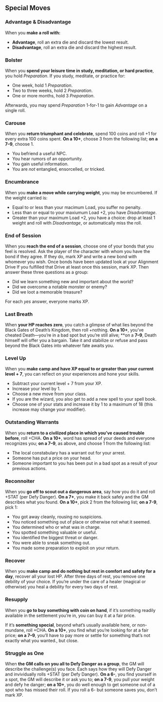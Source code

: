 ## Special Moves
### Advantage & Disadvantage
When you **make a roll with:**

* **Advantage**, roll an extra die and discard the lowest result. 
* **Disadvantage**, roll an extra die and discard the highest result. 
### Bolster
When you **spend your leisure time in study, meditation, or hard practice**, you hold *Preparation*. If you study, meditate, or practice for:

* One week, hold 1 *Preparation*.
* Two to three weeks, hold 2 *Preparation*.
* One or more months, hold 3 *Preparation*. 

Afterwards, you may spend *Preparation* 1-for-1 to gain *Advantage* on a single roll.
### Carouse 
When you **return triumphant and celebrate**, spend 100 coins and roll +1 for every extra 100 coins spent. **On a 10+**, choose 3 from the following list; **on a 7–9**, choose 1. 

* You befriend a useful NPC.
* You hear rumors of an opportunity.
* You gain useful information.
* You are *not* entangled, ensorcelled, or tricked.
### Encumbrance
When you **make a move while carrying weight**, you may be encumbered. If the weight carried is:

* Equal to or less than your macimum Load, you suffer no penalty.
* Less than or equal to your maxiumum Load +2, you have *Disadvantage*.
* Greater than your maximum Load +2, you have a choice: drop at least 1 weight and roll with *Disadvantage*, or automatically miss the roll.
### End of Session
When you **reach the end of a session**, choose one of your bonds that you feel is resolved. Ask the player of the character with whom you have the bond if they agree. If they do, mark XP and write a new bond with whomever you wish.
Once bonds have been updated look at your Alignment Drive If you fulfilled that Drive at least once this session, mark XP. Then answer these three questions as a group:

* Did we learn something new and important about the world?
* Did we overcome a notable monster or enemy?
* Did we loot a memorable treasure?

For each *yes* answer, everyone marks XP.
### Last Breath
When **your HP reaches zero**, you catch a glimpse of what lies beyond the Black Gates of Death’s Kingdom, then roll +nothing. **On a 10+**, you’ve cheated Death—you’re in a bad spot but you’re still alive; **on a **7–9**, Death himself will offer you a bargain. Take it and stabilize or refuse and pass beyond the Black Gates into whatever fate awaits you.
### Level Up
When you **make camp and have XP equal to or greater than your current level + 7**, you can reflect on your experiences and hone your skills.

* Subtract your current level + 7 from your XP.
* Increase your level by 1.
* Choose a new move from your class.
* If you are the wizard, you also get to add a new spell to your spell book.
* Choose one of your stats and increase it by 1 to a maximum of 18 (this increase may change your modifier).
### Outstanding Warrants
When you **return to a civilized place in which you’ve caused trouble before**, roll +CHA. **On a 10+**, word has spread of your deeds and everyone recognizes you; **on a 7–9**, as above, and choose 1 from the following list:

* The local constabulary has a warrant out for your arrest.
* Someone has put a price on your head.
* Someone important to you has been put in a bad spot as a result of your previous actions.
### Reconnoiter
When you **go off to scout out a dangerous area**, say how you do it and roll +STAT (per Defy Danger). **On a 7+**, you make it back safely and the GM describes what you found. **On a 10+**, pick 2 from the following list; **on a 7-9**, pick 1:

- You got away cleanly, rousing no suspicions.
- You noticed something out of place or otherwise not what it seemed.
- You determined who or what was in charge.
- You spotted something valuable or useful.
- You identified the biggest threat or danger.
- You were able to sneak something out.
- You made some preparation to exploit on your return.
### Recover
When you **make camp and do nothing but rest in comfort and safety for a day**, recover all your lost HP. After three days of rest, you remove one debility of your choice. If you’re under the care of a healer (magical or otherwise) you heal a debility for every two days of rest.
### Resupply
When you **go to buy something with coin on hand**, if it’s something readily available in the settlement you’re in, you can buy it at a fair price. 

If it’s **something special**, beyond what’s usually available here, or non-mundane,  roll +CHA. **On a 10+**, you find what you’re looking for at a fair price; **on a 7–9**, you’ll have to pay more or settle for something that’s not exactly what you wanted., but close.
### Struggle as One
When **the GM calls on you all to Defy Danger as a group**, the GM will describe the challenge(s) you face. Each says how they will Defy Danger and invividually rolls +STAT (per Defy Danger). **On a 6-**, you find yourself in a spot, the GM will describe it or ask you to; **on a 7-9**, you pull your weight and defy he danger; **on a 10+**, you do well enough to get someone out of a spot who has missed their roll.
If you roll a 6- but someone saves you, don’t mark XP.

